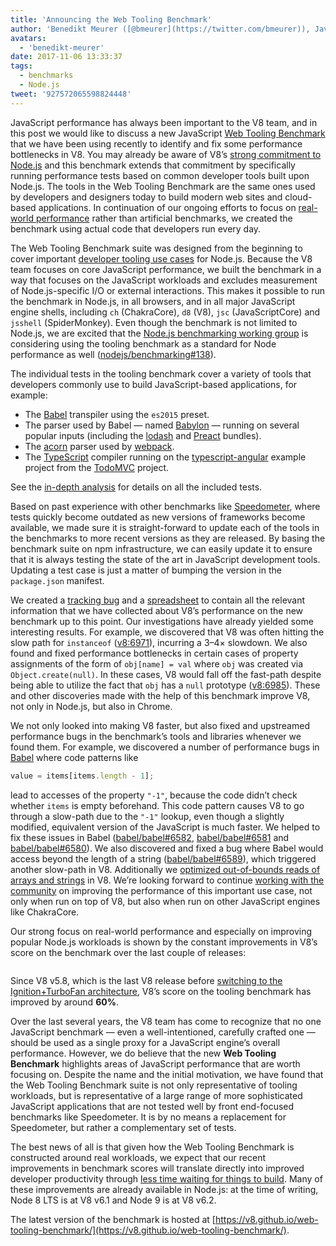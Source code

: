 ```yaml
---
title: 'Announcing the Web Tooling Benchmark'
author: 'Benedikt Meurer ([@bmeurer](https://twitter.com/bmeurer)), JavaScript Performance Juggler'
avatars:
  - 'benedikt-meurer'
date: 2017-11-06 13:33:37
tags:
  - benchmarks
  - Node.js
tweet: '927572065598824448'
---
```

JavaScript performance has always been important to the V8 team, and in this post we would like to discuss a new JavaScript [Web Tooling Benchmark](https://v8.github.io/web-tooling-benchmark) that we have been using recently to identify and fix some performance bottlenecks in V8. You may already be aware of V8’s [strong commitment to Node.js](/blog/v8-nodejs) and this benchmark extends that commitment by specifically running performance tests based on common developer tools built upon Node.js. The tools in the Web Tooling Benchmark are the same ones used by developers and designers today to build modern web sites and cloud-based applications. In continuation of our ongoing efforts to focus on [real-world performance](/blog/real-world-performance/) rather than artificial benchmarks, we created the benchmark using actual code that developers run every day.

The Web Tooling Benchmark suite was designed from the beginning to cover important [developer tooling use cases](https://github.com/nodejs/benchmarking/blob/master/docs/use_cases.md#web-developer-tooling) for Node.js. Because the V8 team focuses on core JavaScript performance, we built the benchmark in a way that focuses on the JavaScript workloads and excludes measurement of Node.js-specific I/O or external interactions. This makes it possible to run the benchmark in Node.js, in all browsers, and in all major JavaScript engine shells, including `ch` (ChakraCore), `d8` (V8), `jsc` (JavaScriptCore) and `jsshell` (SpiderMonkey). Even though the benchmark is not limited to Node.js, we are excited that the [Node.js benchmarking working group](https://github.com/nodejs/benchmarking) is considering using the tooling benchmark as a standard for Node performance as well ([nodejs/benchmarking#138](https://github.com/nodejs/benchmarking/issues/138)).

The individual tests in the tooling benchmark cover a variety of tools that developers commonly use to build JavaScript-based applications, for example:

- The [Babel](https://github.com/babel/babel) transpiler using the `es2015` preset.
- The parser used by Babel — named [Babylon](https://github.com/babel/babylon) — running on several popular inputs (including the [lodash](https://lodash.com/) and [Preact](https://github.com/developit/preact) bundles).
- The [acorn](https://github.com/ternjs/acorn) parser used by [webpack](http://webpack.js.org/).
- The [TypeScript](http://www.typescriptlang.org/) compiler running on the [typescript-angular](https://github.com/tastejs/todomvc/tree/master/examples/typescript-angular) example project from the [TodoMVC](https://github.com/tastejs/todomvc) project.

See the [in-depth analysis](https://github.com/v8/web-tooling-benchmark/blob/master/docs/in-depth.md) for details on all the included tests.

Based on past experience with other benchmarks like [Speedometer](http://browserbench.org/Speedometer), where tests quickly become outdated as new versions of frameworks become available, we made sure it is straight-forward to update each of the tools in the benchmarks to more recent versions as they are released. By basing the benchmark suite on npm infrastructure, we can easily update it to ensure that it is always testing the state of the art in JavaScript development tools. Updating a test case is just a matter of bumping the version in the `package.json` manifest.

We created a [tracking bug](http://crbug.com/v8/6936) and a [spreadsheet](https://docs.google.com/spreadsheets/d/14XseWDyiJyxY8_wXkQpc7QCKRgMrUbD65sMaNvAdwXw) to contain all the relevant information that we have collected about V8’s performance on the new benchmark up to this point. Our investigations have already yielded some interesting results. For example, we discovered that V8 was often hitting the slow path for `instanceof` ([v8:6971](http://crbug.com/v8/6971)), incurring a 3–4× slowdown. We also found and fixed performance bottlenecks in certain cases of property assignments of the form of `obj[name] = val` where `obj` was created via `Object.create(null)`. In these cases, V8 would fall off the fast-path despite being able to utilize the fact that `obj` has a `null` prototype ([v8:6985](http://crbug.com/v8/6985)). These and other discoveries made with the help of this benchmark improve V8, not only in Node.js, but also in Chrome.

We not only looked into making V8 faster, but also fixed and upstreamed performance bugs in the benchmark’s tools and libraries whenever we found them. For example, we discovered a number of performance bugs in [Babel](https://github.com/babel/babel) where code patterns like

```js
value = items[items.length - 1];
```

lead to accesses of the property `"-1"`, because the code didn’t check whether `items` is empty beforehand. This code pattern causes V8 to go through a slow-path due to the `"-1"` lookup, even though a slightly modified, equivalent version of the JavaScript is much faster. We helped to fix these issues in Babel ([babel/babel#6582](https://github.com/babel/babel/pull/6582), [babel/babel#6581](https://github.com/babel/babel/pull/6581) and [babel/babel#6580](https://github.com/babel/babel/pull/6580)). We also discovered and fixed a bug where Babel would access beyond the length of a string ([babel/babel#6589](https://github.com/babel/babel/pull/6589)), which triggered another slow-path in V8. Additionally we [optimized out-of-bounds reads of arrays and strings](https://twitter.com/bmeurer/status/926357262318305280) in V8. We’re looking forward to continue [working with the community](https://twitter.com/rauchg/status/924349334346276864) on improving the performance of this important use case, not only when run on top of V8, but also when run on other JavaScript engines like ChakraCore.

Our strong focus on real-world performance and especially on improving popular Node.js workloads is shown by the constant improvements in V8’s score on the benchmark over the last couple of releases:

<figure>
  <img src="/_img/web-tooling-benchmark/chart.png" alt="">
</figure>

Since V8 v5.8, which is the last V8 release before [switching to the Ignition+TurboFan architecture](/blog/launching-ignition-and-turbofan), V8’s score on the tooling benchmark has improved by around **60%**.

Over the last several years, the V8 team has come to recognize that no one JavaScript benchmark — even a well-intentioned, carefully crafted one — should be used as a single proxy for a JavaScript engine’s overall performance. However, we do believe that the new **Web Tooling Benchmark** highlights areas of JavaScript performance that are worth focusing on. Despite the name and the initial motivation, we have found that the Web Tooling Benchmark suite is not only representative of tooling workloads, but is representative of a large range of more sophisticated JavaScript applications that are not tested well by front end-focused benchmarks like Speedometer. It is by no means a replacement for Speedometer, but rather a complementary set of tests.

The best news of all is that given how the Web Tooling Benchmark is constructed around real workloads, we expect that our recent improvements in benchmark scores will translate directly into improved developer productivity through [less time waiting for things to build](https://xkcd.com/303/). Many of these improvements are already available in Node.js: at the time of writing, Node 8 LTS is at V8 v6.1 and Node 9 is at V8 v6.2.

The latest version of the benchmark is hosted at [https://v8.github.io/web-tooling-benchmark/](https://v8.github.io/web-tooling-benchmark/).
